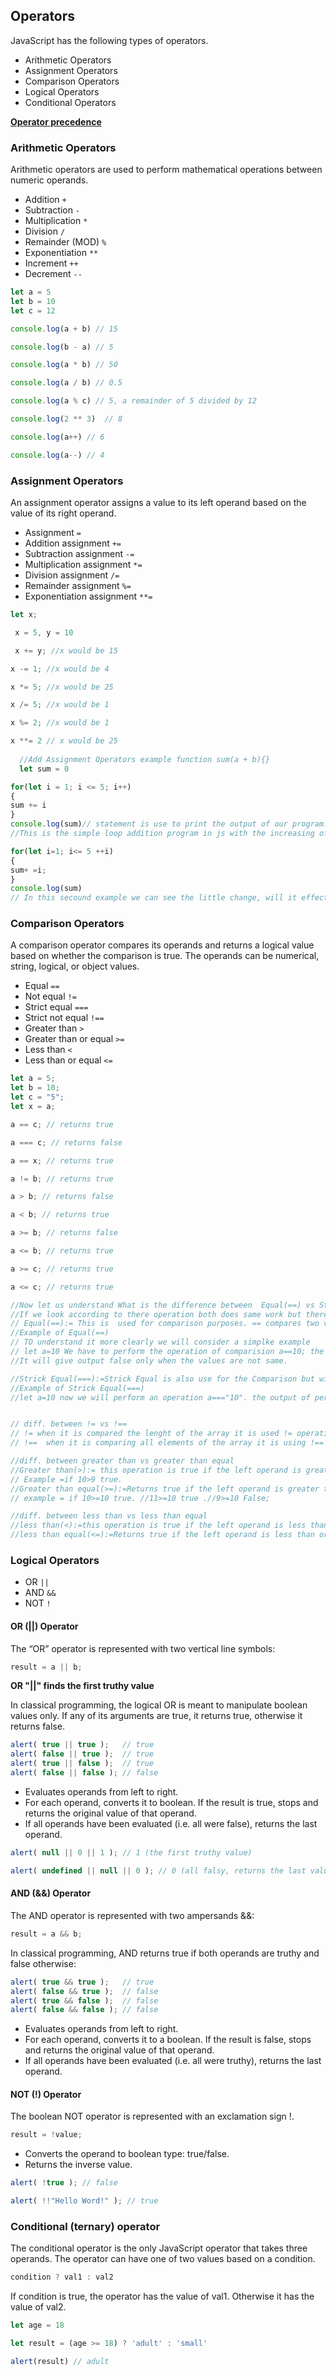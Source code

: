 ## Operators

 JavaScript has the following types of operators.

 * Arithmetic Operators
 * Assignment Operators
 * Comparison Operators
 * Logical Operators
 * Conditional Operators

**[Operator precedence](https://developer.mozilla.org/en-US/docs/Web/JavaScript/Reference/Operators/Operator_Precedence)**

### Arithmetic Operators

 Arithmetic operators are used to perform mathematical operations between numeric operands.

* Addition `+`
* Subtraction `-`
* Multiplication `*`
* Division `/`
* Remainder (MOD) `%`
* Exponentiation `**`
* Increment `++`
* Decrement `--`

```js
let a = 5
let b = 10
let c = 12

console.log(a + b) // 15

console.log(b - a) // 5

console.log(a * b) // 50

console.log(a / b) // 0.5

console.log(a % c) // 5, a remainder of 5 divided by 12

console.log(2 ** 3)  // 8

console.log(a++) // 6

console.log(a--) // 4
```

### Assignment Operators

 An assignment operator assigns a value to its left operand based on the value of its right operand.

 * Assignment `=`
 * Addition assignment `+=`
 * Subtraction assignment `-=`
 * Multiplication assignment `*=`
 * Division assignment `/=`
 * Remainder assignment `%=`
 * Exponentiation assignment `**=`

 ```js
 let x;

  x = 5, y = 10

  x += y; //x would be 15

 x -= 1; //x would be 4

 x *= 5; //x would be 25

 x /= 5; //x would be 1

 x %= 2; //x would be 1

 x **= 2 // x would be 25
   
   //Add Assignment Operators example function sum(a + b){}
   let sum = 0 

for(let i = 1; i <= 5; i++)
{
 sum += i
} 
console.log(sum)// statement is use to print the output of our program.
//This is the simple loop addition program in js with the increasing of i++ our sum will also increases upto the given last condition.

for(let i=1; i<= 5 ++i)
{
sum+ =i;
}
console.log(sum)
// In this secound example we can see the little change, will it effect for output. The answer is no both the answer will be same as above.


 ```



 ### Comparison Operators

 A comparison operator compares its operands and returns a logical value based on whether the comparison is true. The operands can be numerical, string, logical, or object values.

 * Equal `==`
 * Not equal `!=`
 * Strict equal `===`
 * Strict not equal `!==`
 * Greater than `>`
 * Greater than or equal `>=`
 * Less than `<`
 * Less than or equal `<=`

 ```js
 let a = 5;
 let b = 10;
 let c = "5";
 let x = a;

a == c; // returns true

a === c; // returns false

a == x; // returns true

a != b; // returns true

a > b; // returns false

a < b; // returns true

a >= b; // returns false

a <= b; // returns true

a >= c; // returns true

a <= c; // returns true

//Now let us understand What is the difference between  Equal(==) vs Strick Equal (===)
//If we look according to there operation both does same work but there is a small difference which make them different 
// Equal(==):= This is  used for comparison purposes. == compares two variables irrespective of data type,it has the simple operation of comparison.
//Example of Equal(==)
// TO understand it more clearly we will consider a simplke example 
// let a=10 We have to perform the operation of comparision a==10; the output of perticular example is true because it will compare  10 with the value of a Which is 10 .
//It will give output false only when the values are not same.

//Strick Equal(===):=Strick Equal is also use for the Comparison but with the comparison it also check the data type of the perticular variable. 
//Example of Strick Equal(===)
//let a=10 now we will perform an operation a==="10". the output of perticular operation will be False The reason is the value of variable a is 10. It is compared to 10 written in double-quotes, which is considered as a string, and therefore, the values are not strictly the same. The output of the program is false.


// diff. between != vs !==
// != when it is compared the lenght of the array it is used != operation.
// !==  when it is comparing all elements of the array it is using !== operator.

//diff. between greater than vs greater than equal
//Greater than(>):= this operation is true if the left operand is greater than the right operand. In the other case it will give output as a false.
// Example =if 10>9 true. 
//Greater than equal(>=):=Returns true if the left operand is greater than or equal to the right operand
// example = if 10>=10 true. //11>=10 true .//9>=10 False;

//diff. between less than vs less than equal
//less than(<):=this operation is true if the left operand is less than the right operand. In the other case it will give output as a false.
//less than equal(<=):=Returns true if the left operand is less than or equal to the right operand.
```


### Logical Operators

* OR `||`
* AND `&&`
* NOT `!`

#### OR (||) Operator

 The “OR” operator is represented with two vertical line symbols:

```js
result = a || b;
```
**OR "||" finds the first truthy value**

In classical programming, the logical OR is meant to manipulate boolean values only. If any of its arguments are true, it returns true, otherwise it returns false.

```js
alert( true || true );   // true
alert( false || true );  // true
alert( true || false );  // true
alert( false || false ); // false
```

* Evaluates operands from left to right.
* For each operand, converts it to boolean. If the result is true, stops and returns the original value of that operand.
* If all operands have been evaluated (i.e. all were false), returns the last operand.

```js
alert( null || 0 || 1 ); // 1 (the first truthy value)

alert( undefined || null || 0 ); // 0 (all falsy, returns the last value)
```


#### AND (&&) Operator

The AND operator is represented with two ampersands &&:

```js
result = a && b;
```

In classical programming, AND returns true if both operands are truthy and false otherwise:

```js
alert( true && true );   // true
alert( false && true );  // false
alert( true && false );  // false
alert( false && false ); // false
```

* Evaluates operands from left to right.
* For each operand, converts it to a boolean. If the result is false, stops and returns the original value of that operand.
* If all operands have been evaluated (i.e. all were truthy), returns the last operand.


#### NOT (!) Operator

The boolean NOT operator is represented with an exclamation sign !.

```js
result = !value;
```

* Converts the operand to boolean type: true/false.
* Returns the inverse value.

```js
alert( !true ); // false

alert( !!"Hello Word!" ); // true
```

### Conditional (ternary) operator

The conditional operator is the only JavaScript operator that takes three operands. The operator can have one of two values based on a condition.

```js
condition ? val1 : val2
```

If condition is true, the operator has the value of val1. Otherwise it has the value of val2.

```js
let age = 18

let result = (age >= 18) ? 'adult' : 'small'

alert(result) // adult
```